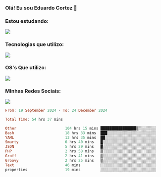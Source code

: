 ### Olá! Eu sou Eduardo Cortez 🤙


### Estou estudando: 

<p align="left">
  <a href="https://skillicons.dev">
    <img src="https://skillicons.dev/icons?i=kubernetes,terraform,redhat" />
  </a>
</p>

### Tecnologias que utilizo: 

<p align="left">
  <a href="https://skillicons.dev">
    <img src="https://skillicons.dev/icons?i=docker,mysql,postgres,git,aws,bash,jenkins,figma,grafana,nginx,notion,prometheus" />
  </a>
</p>

### OS's Que utilizo:

<p align="left">
  <a href="https://skillicons.dev">
    <img src="https://skillicons.dev/icons?i=linux,debian,ubuntu,apple" />
  </a>
</p>

### MInhas Redes Sociais:

<p align="left">
  <a href="https://skillicons.dev">
    <img src="https://skillicons.dev/icons?i=linkedin,github" />
  </a>
</p>

<!--START_SECTION:waka-->

```haskell
From: 19 September 2024 - To: 24 December 2024

Total Time: 54 hrs 37 mins

Other                      104 hrs 15 mins ████████████████▒░░░░░░░░   65.62 %
Bash                       18 hrs 33 mins  ███░░░░░░░░░░░░░░░░░░░░░░   11.68 %
YAML                       13 hrs 35 mins  ██░░░░░░░░░░░░░░░░░░░░░░░   08.55 %
Smarty                     6 hrs 40 mins   █░░░░░░░░░░░░░░░░░░░░░░░░   04.20 %
JSON                       5 hrs 29 mins   █░░░░░░░░░░░░░░░░░░░░░░░░   03.45 %
PHP                        2 hrs 58 mins   ▒░░░░░░░░░░░░░░░░░░░░░░░░   01.87 %
Groff                      2 hrs 41 mins   ▒░░░░░░░░░░░░░░░░░░░░░░░░   01.69 %
Groovy                     2 hrs 25 mins   ▒░░░░░░░░░░░░░░░░░░░░░░░░   01.52 %
Text                       46 mins         ░░░░░░░░░░░░░░░░░░░░░░░░░   00.49 %
properties                 19 mins         ░░░░░░░░░░░░░░░░░░░░░░░░░   00.21 %
```

<!--END_SECTION:waka-->
